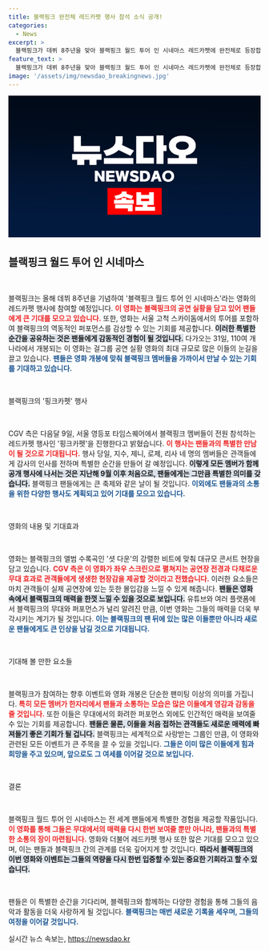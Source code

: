 ```yaml
---
title: 블랙핑크 완전체 레드카펫 행사 참석 소식 공개!
categories:
  - News
excerpt: >
  블랙핑크가 데뷔 8주년을 맞아 블랙핑크 월드 투어 인 시네마스 레드카펫에 완전체로 등장합니다! 110개 나라에서 개봉하는 이 영화는 팬들을 위한 특별한 감동을 선사할 예정입니다. 핑크카펫에서의 멤버들과의 만남, 놓치지 마세요!
feature_text: >
  블랙핑크가 데뷔 8주년을 맞아 블랙핑크 월드 투어 인 시네마스 레드카펫에 완전체로 등장합니다! 110개 나라에서 개봉하는 이 영화는 팬들을 위한 특별한 감동을 선사할 예정입니다. 핑크카펫에서의 멤버들과의 만남, 놓치지 마세요!
image: '/assets/img/newsdao_breakingnews.jpg'
---
```


<p><img src="/assets/img/newsdao_breakingnews.jpg" alt="koreaapp 속보" /></p>

<h2 data-ke-size="size26">블랙핑크 월드 투어 인 시네마스</h2>

<p data-ke-size="size16">&nbsp;</p>

<p>블랙핑크는 올해 데뷔 8주년을 기념하여 '블랙핑크 월드 투어 인 시네마스'라는 영화의 레드카펫 행사에 참여할 예정입니다. <b><span style="color: #ee2323;">이 영화는 블랙핑크의 공연 실황을 담고 있어 팬들에게 큰 기대를 모으고 있습니다.</span></b>  또한, 영화는 서울 고척 스카이돔에서의 투어를 포함하여 블랙핑크의 역동적인 퍼포먼스를 감상할 수 있는 기회를 제공합니다. <b><span style="background-color: #21538527;">이러한 특별한 순간을 공유하는 것은 팬들에게 감동적인 경험이 될 것입니다.</span></b> 다가오는 31일, 110여 개 나라에서 개봉되는 이 영화는 걸그룹 공연 실황 영화의 최대 규모로 많은 이들의 눈길을 끌고 있습니다. <b><span style="color: #1a5490;">팬들은 영화 개봉에 맞춰 블랙핑크 멤버들을 가까이서 만날 수 있는 기회를 기대하고 있습니다.</span></b></p>

<p data-ke-size="size16">&nbsp;</p>

<p>블랙핑크의 '핑크카펫' 행사</p>

<p data-ke-size="size16">&nbsp;</p>

<p>CGV 측은 다음달 9일, 서울 영등포 타임스퀘어에서 블랙핑크 멤버들이 전원 참석하는 레드카펫 행사인 '핑크카펫'을 진행한다고 밝혔습니다. <b><span style="color: #ee2323;">이 행사는 팬들과의 특별한 만남이 될 것으로 기대됩니다.</span></b> 행사 당일, 지수, 제니, 로제, 리사 네 명의 멤버들은 관객들에게 감사의 인사를 전하며 특별한 순간을 만들어 갈 예정입니다. <b><span style="background-color: #21538527;">이렇게 모든 멤버가 함께 공개 행사에 나서는 것은 지난해 9월 이후 처음으로, 팬들에게는 그만큼 특별한 의미를 갖습니다.</span></b> 블랙핑크 팬들에게는 큰 축제와 같은 날이 될 것입니다. <b><span style="color: #1a5490;">이외에도 팬들과의 소통을 위한 다양한 행사도 계획되고 있어 기대를 모으고 있습니다.</span></b></p>

<p data-ke-size="size16">&nbsp;</p>

<p>영화의 내용 및 기대효과</p>

<p data-ke-size="size16">&nbsp;</p>

<p>영화는 블랙핑크의 앨범 수록곡인 '셧 다운'의 강렬한 비트에 맞춰 대규모 콘서트 현장을 담고 있습니다. <b><span style="color: #ee2323;">CGV 측은 이 영화가 좌우 스크린으로 펼쳐지는 공연장 전경과 다채로운 무대 효과로 관객들에게 생생한 현장감을 제공할 것이라고 전했습니다.</span></b> 이러한 요소들은 마치 관객들이 실제 공연장에 있는 듯한 몰입감을 느낄 수 있게 해줍니다. <b><span style="background-color: #21538527;">팬들은 영화 속에서 블랙핑크의 매력을 한껏 느낄 수 있을 것으로 보입니다.</span></b> 유튜브와 여러 플랫폼에서 블랙핑크의 무대와 퍼포먼스가 널리 알려진 만큼, 이번 영화는 그들의 매력을 더욱 부각시키는 계기가 될 것입니다. <b><span style="color: #1a5490;">이는 블랙핑크의 팬 뒤에 있는 많은 이들뿐만 아니라 새로운 팬들에게도 큰 인상을 남길 것으로 기대됩니다.</span></b></p>

<p data-ke-size="size16">&nbsp;</p>

<p>기대해 볼 만한 요소들</p>

<p data-ke-size="size16">&nbsp;</p>

<p>블랙핑크가 참여하는 향후 이벤트와 영화 개봉은 단순한 팬미팅 이상의 의미를 가집니다. <b><span style="color: #ee2323;">특히 모든 멤버가 한자리에서 팬들과 소통하는 모습은 많은 이들에게 영감과 감동을 줄 것입니다.</span></b> 또한 이들은 무대에서의 화려한 퍼포먼스 외에도 인간적인 매력을 보여줄 수 있는 기회를 제공합니다. <b><span style="background-color: #21538527;">팬들은 물론, 이들을 처음 접하는 관객들도 새로운 매력에 빠져들기 좋은 기회가 될 겁니다.</span></b> 블랙핑크는 세계적으로 사랑받는 그룹인 만큼, 이 영화와 관련된 모든 이벤트가 큰 주목을 끌 수 있을 것입니다. <b><span style="color: #1a5490;">그들은 이미 많은 이들에게 힘과 희망을 주고 있으며, 앞으로도 그 여세를 이어갈 것으로 보입니다.</span></b></p>

<p data-ke-size="size16">&nbsp;</p>

<p>결론</p>

<p data-ke-size="size16">&nbsp;</p>

<p>블랙핑크 월드 투어 인 시네마스는 전 세계 팬들에게 특별한 경험을 제공할 작품입니다. <b><span style="color: #ee2323;">이 영화를 통해 그들은 무대에서의 매력을 다시 한번 보여줄 뿐만 아니라, 팬들과의 특별한 소통의 장이 마련됩니다.</span></b> 영화와 더불어 레드카펫 행사 또한 많은 기대를 모으고 있으며, 이는 팬들과 블랙핑크 간의 관계를 더욱 깊어지게 할 것입니다. <b><span style="background-color: #21538527;">따라서 블랙핑크의 이번 영화와 이벤트는 그들의 역량을 다시 한번 입증할 수 있는 중요한 기회라고 할 수 있습니다.</span></b></p>

<p data-ke-size="size16">&nbsp;</p>

<p>팬들은 이 특별한 순간을 기다리며, 블랙핑크와 함께하는 다양한 경험을 통해 그들의 음악과 활동을 더욱 사랑하게 될 것입니다. <b><span style="color: #1a5490;">블랙핑크는 매번 새로운 기록을 세우며, 그들의 여정을 이어갈 것입니다.</span></b></p>
실시간 뉴스 속보는, <a href="https://newsdao.kr" rel="dofollow">https://newsdao.kr</a>


